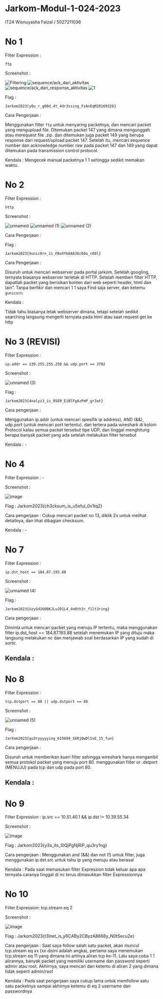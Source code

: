 # Jarkom-Modul-1-024-2023

IT24
Wisnuyasha Faizal / 5027211036

# No 1
Filter Expression :
```pwsh
ftp
```

Screenshot :

![Filtering](https://github.com/gunggus665/Jarkom-Modul-1-024-2023/assets/100693456/b961fcb5-402a-48f8-b770-08847b95b17e)
![sequence/ack_dari_aktivitas](https://github.com/gunggus665/Jarkom-Modul-1-024-2023/assets/100693456/64af622e-a9a1-4559-9fc4-4c4f6c98f062)
![sequence/ack_dari_response_aktivitas](https://github.com/gunggus665/Jarkom-Modul-1-024-2023/assets/100693456/b834f167-78c9-426f-b070-d6bfef28b425)
![1](https://github.com/gunggus665/Jarkom-Modul-1-024-2023/assets/100693456/3d094409-b9ac-4715-a146-e7f8ad35ea4e)

Flag :
```
Jarkom2023(y0u_r_g00d_4t_4dr3ssing_FzAnEqM20169326}
```

Cara Pengerjaan :

Menggunakan filter `ftp` untuk menyaring packetnya, dan mencari packet yang mengupload file. Ditemukan packet 147 yang dimana mengunggah atau merequest file .zip. dan ditemukan juga packet 149 yang berupa response dari request/upload packet 147. Setelah itu, mencari sequence number dan acknowledge number raw pada packet 147 dan 149 yang dapat ditemukan pada transmission control protocol.

Kendala :
Mengecek manual packetnya 1 1 sehingga sedikit memakan waktu.

# No 2
Filter Expression :
```pwsh
http
```
Screenshot :

![unnamed](https://github.com/gunggus665/Jarkom-Modul-1-024-2023/assets/100693456/d75be307-4484-4c2b-b688-b2377de16f20)
![unnamed (1)](https://github.com/gunggus665/Jarkom-Modul-1-024-2023/assets/100693456/4ddb4d1d-ee1f-4f4f-9f98-6a93c4380307)
![unnamed (2)](https://github.com/gunggus665/Jarkom-Modul-1-024-2023/assets/100693456/da2f2632-0ff7-40bf-a736-efd101a8815a)

Cara Pengerjaan :

Flag :
```
Jarkom2023{9unic0rn_1s_FBxhYb0A636c60a_c00l}
```

Cara Pengerjaan :

Disuruh untuk mencari webserver pada portal jarkom. Setelah googling, ternyata biasanya webserver terletak di HTTP. Setelah memberi filter HTTP, dapatlah packet yang berisikan konten dari web seperti header, html dan lain”. Tanpa berfikir dan mencari 1 1 saya Find saja server, dan ketemu `gunicorn`.

Kendala :

Tidak tahu biasanya letak webserver dimana, tetapi setelah sedikit searching langsung mengerti ternyata pada html atau saat request get ke http

# No 3 (REVISI)
Filter Expression :
```pwsh
ip.addr == 239.255.255.250 && udp.port == 3702
```

Screenshot :

![unnamed (3)](https://github.com/gunggus665/Jarkom-Modul-1-024-2023/assets/100693456/49485e97-4945-42c8-9410-4df33660df66)

Flag :
```
Jarkom2023{4nalyz3_is_0589_EiNlFgAzPmP_gr3at}
```

Cara pengerjaan :

Menggunakan ip.addr (untuk mencari spesifik ip address), AND (&&), udp.port (untuk mencari port tertentu). dan tertera pada wireshark di kolom Protocol kalau semua packet tersebut tipe UDP, dan tinggal menghitung berapa banyak packet yang ada setelah melakukan filter tersebut

Kendala : -

# No 4

Filter Expression : -

Screenshot :

![image](https://github.com/gunggus665/Jarkom-Modul-1-024-2023/assets/100349628/d41433ac-8992-44cf-93e0-fab36843d1b1)

Flag :
Jarkom2023{ch3cksum_is_u5eful_0x1tq2}

Cara pengerjaan :
Cukup mencari packet no 13, diklik 2x untuk melihat detailnya, dan lihat dibagian checksum.

Kendala : -

# No 7
Filter Expression :
```pwsh
ip.dst_host == 184.87.193.88
```

Screenshot :

![unnamed (4)](https://github.com/gunggus665/Jarkom-Modul-1-024-2023/assets/100693456/b432f987-a40e-454c-ae67-c63109c64c43)

Flag :
```
Jarkom2023{UzyGd1600KJLuJD1L4_4n0th3r_f1lt3ring}
```

Cara pengerjaan :

Diminta untuk mencari packet yang menuju IP tertentu, maka menggunakan filter ip.dst_host == 184.87.193.88 setelah menemukan IP yang dituju maka langsung melakukan nc dan menjawab soal berdasarkan IP yang sudah di sortir.

Kendala :
-

# No 8
Filter Expression :
```pwsh
tcp.dstport == 80 || udp.dstport == 80
```

Screenshot :

![unnamed (5)](https://github.com/gunggus665/Jarkom-Modul-1-024-2023/assets/100693456/1e57c7ad-fe8a-45f5-99ba-c87f08b08fd6)

Flag :
```
Jarkom2023{qu3ryyyyying_615694_SkRjQwDlSvE_15_fun}
```

Cara pengerjaan :

Disuruh untuk memberikan kueri filter sehingga wireshark hanya mengambil semua protokol packet yang menuju port 80. menggunakan filter or .dstport (MENUJU) pada tcp dan udp pada port 80. 

Kendala :
-

# No 9
Filter Expression :
ip.src == 10.51.40.1 && ip.dst != 10.39.55.34

Screenshot : 

![image](https://github.com/gunggus665/Jarkom-Modul-1-024-2023/assets/100349628/92aac124-7e81-4a17-b680-d5ae388dc6d4)

Flag :
Jarkom2023{y3s_its_SlQjPgNjRiP_qu3ry1ng}

Cara pengerjaan  :
Menggunakan and (&&) dan not (!) untuk filter, juga menggunakan ip.dst.src untuk tahu ip yang menuju atau berasal

Kendala :
Pada saat memasukan filter Expression tidak keluar apa apa ternyata caranya tinggal di nc terus dimasukkan filter Expressionnya

# No 10
Filter Expression:
tcp.stream eq 2

Screenshot :

![image](https://github.com/gunggus665/Jarkom-Modul-1-024-2023/assets/100349628/70965cef-25c0-4f4c-96c6-88a925bf9984)

Flag :
Jarkom2023{t3lnet_is_y6CABy2CByzA8668y_N0tSecu2e}

Cara pengerjaan :
Saat saya follow salah satu packet, akan muncul tcp.stream eq xx (xx disini adalah angka), pertama saya menemukan tcp.stream eq 11 yang dimana ini artinya aliran tcp ke-11. Lalu saya coba 1 1 alirannya, banyak packet yang memiliki username dan password seperti admin atau root. Akhirnya, saya mencari dan ketemu di aliran 2 yang dimana tidak seperti admin/root

Kendala :
Pada saat pengerjaan saya cukup lama untuk memfollow satu satu packetnya sampai akhirnya ketemu di eq 2 username dan passwordnya



